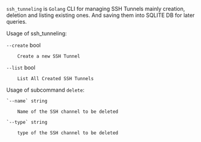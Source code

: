 `ssh_tunneling` is `Golang` CLI for managing SSH Tunnels mainly creation, deletion and listing existing ones. And saving them into SQLITE DB for later queries.

Usage of ssh_tunneling:
  
  `--create` bool
        
        Create a new SSH Tunnel
  
  `--list` bool
        
        List All Created SSH Tunnels
  
  Usage of subcommand `delete`:
    
    `--name` string
        
        Name of the SSH channel to be deleted
    
    `--type` string
        
        type of the SSH channel to be deleted
